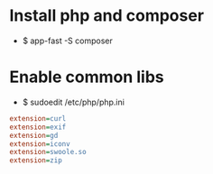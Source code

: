 Install php and composer
=====
* $ app-fast -S composer

Enable common libs
=====
* $ sudoedit /etc/php/php.ini
```ini
extension=curl
extension=exif
extension=gd
extension=iconv
extension=swoole.so
extension=zip
```
